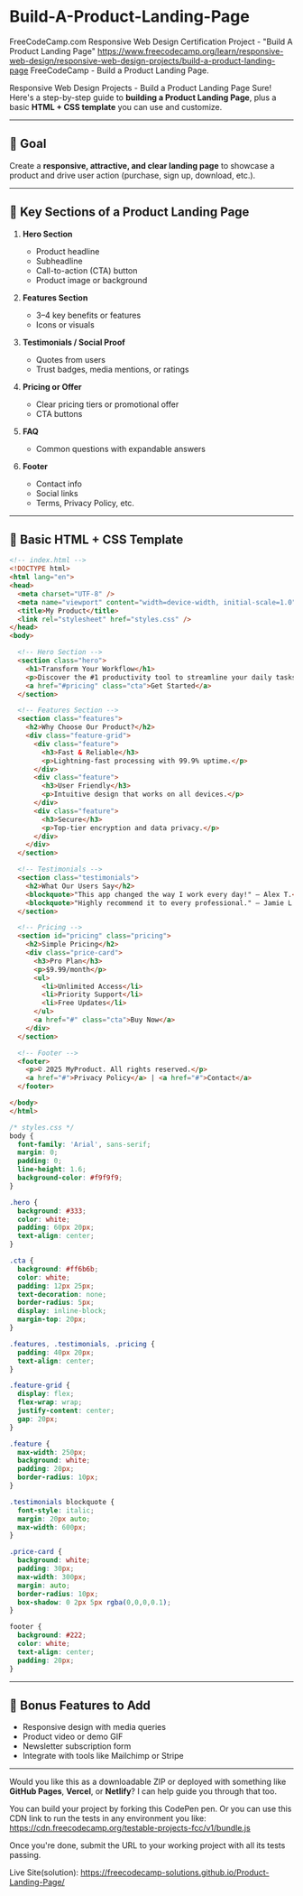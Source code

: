 # Build-A-Product-Landing-Page
FreeCodeCamp.com Responsive Web Design Certification Project - "Build A Product Landing Page"
<https://www.freecodecamp.org/learn/responsive-web-design/responsive-web-design-projects/build-a-product-landing-page>
FreeCodeCamp - Build a Product Landing Page.

Responsive Web Design Projects - Build a Product Landing Page
Sure! Here's a step-by-step guide to **building a Product Landing Page**, plus a basic **HTML + CSS template** you can use and customize.

---

## 🚀 Goal

Create a **responsive, attractive, and clear landing page** to showcase a product and drive user action (purchase, sign up, download, etc.).

---

## 📐 Key Sections of a Product Landing Page

1. **Hero Section**

   * Product headline
   * Subheadline
   * Call-to-action (CTA) button
   * Product image or background

2. **Features Section**

   * 3–4 key benefits or features
   * Icons or visuals

3. **Testimonials / Social Proof**

   * Quotes from users
   * Trust badges, media mentions, or ratings

4. **Pricing or Offer**

   * Clear pricing tiers or promotional offer
   * CTA buttons

5. **FAQ**

   * Common questions with expandable answers

6. **Footer**

   * Contact info
   * Social links
   * Terms, Privacy Policy, etc.

---

## 🧱 Basic HTML + CSS Template

```html
<!-- index.html -->
<!DOCTYPE html>
<html lang="en">
<head>
  <meta charset="UTF-8" />
  <meta name="viewport" content="width=device-width, initial-scale=1.0"/>
  <title>My Product</title>
  <link rel="stylesheet" href="styles.css" />
</head>
<body>

  <!-- Hero Section -->
  <section class="hero">
    <h1>Transform Your Workflow</h1>
    <p>Discover the #1 productivity tool to streamline your daily tasks.</p>
    <a href="#pricing" class="cta">Get Started</a>
  </section>

  <!-- Features Section -->
  <section class="features">
    <h2>Why Choose Our Product?</h2>
    <div class="feature-grid">
      <div class="feature">
        <h3>Fast & Reliable</h3>
        <p>Lightning-fast processing with 99.9% uptime.</p>
      </div>
      <div class="feature">
        <h3>User Friendly</h3>
        <p>Intuitive design that works on all devices.</p>
      </div>
      <div class="feature">
        <h3>Secure</h3>
        <p>Top-tier encryption and data privacy.</p>
      </div>
    </div>
  </section>

  <!-- Testimonials -->
  <section class="testimonials">
    <h2>What Our Users Say</h2>
    <blockquote>"This app changed the way I work every day!" – Alex T.</blockquote>
    <blockquote>"Highly recommend it to every professional." – Jamie L.</blockquote>
  </section>

  <!-- Pricing -->
  <section id="pricing" class="pricing">
    <h2>Simple Pricing</h2>
    <div class="price-card">
      <h3>Pro Plan</h3>
      <p>$9.99/month</p>
      <ul>
        <li>Unlimited Access</li>
        <li>Priority Support</li>
        <li>Free Updates</li>
      </ul>
      <a href="#" class="cta">Buy Now</a>
    </div>
  </section>

  <!-- Footer -->
  <footer>
    <p>© 2025 MyProduct. All rights reserved.</p>
    <a href="#">Privacy Policy</a> | <a href="#">Contact</a>
  </footer>

</body>
</html>
```

```css
/* styles.css */
body {
  font-family: 'Arial', sans-serif;
  margin: 0;
  padding: 0;
  line-height: 1.6;
  background-color: #f9f9f9;
}

.hero {
  background: #333;
  color: white;
  padding: 60px 20px;
  text-align: center;
}

.cta {
  background: #ff6b6b;
  color: white;
  padding: 12px 25px;
  text-decoration: none;
  border-radius: 5px;
  display: inline-block;
  margin-top: 20px;
}

.features, .testimonials, .pricing {
  padding: 40px 20px;
  text-align: center;
}

.feature-grid {
  display: flex;
  flex-wrap: wrap;
  justify-content: center;
  gap: 20px;
}

.feature {
  max-width: 250px;
  background: white;
  padding: 20px;
  border-radius: 10px;
}

.testimonials blockquote {
  font-style: italic;
  margin: 20px auto;
  max-width: 600px;
}

.price-card {
  background: white;
  padding: 30px;
  max-width: 300px;
  margin: auto;
  border-radius: 10px;
  box-shadow: 0 2px 5px rgba(0,0,0,0.1);
}

footer {
  background: #222;
  color: white;
  text-align: center;
  padding: 20px;
}
```

---

## 🧪 Bonus Features to Add

* Responsive design with media queries
* Product video or demo GIF
* Newsletter subscription form
* Integrate with tools like Mailchimp or Stripe

---

Would you like this as a downloadable ZIP or deployed with something like **GitHub Pages**, **Vercel**, or **Netlify**? I can help guide you through that too.

You can build your project by forking this CodePen pen. Or you can use this CDN link to run the tests in any environment you like: https://cdn.freecodecamp.org/testable-projects-fcc/v1/bundle.js

Once you're done, submit the URL to your working project with all its tests passing.

Live Site(solution):  https://freecodecamp-solutions.github.io/Product-Landing-Page/
